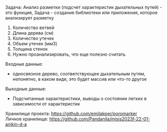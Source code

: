 Задача: Анализ разметки (подсчет характеристик дыхательных путей) - это функция, Задача - создание библиотеки или приложения, которое анализирует разметку
1) Количество ветвей
2) Длина дерева (см)
3) Количество утечек
4) Объем утечек (мм3)
5) Толщина стенок
6) Нужно проанализировать, что еще полезно считать

Входные данные: 
 - односвязное дерево, соответствующее дыхательным путям, непонятно, в каком виде, это будет массив или что-то другое 

Выходные данные: 
 - Подсчитанные характеристики, выводы о состоянии легких в зависимости от характеристик 

Хранилище проекта: https://github.com/emilakper/poromarker<br/>
Личное хранилище: https://github.com/Pandanila/misis2023f-22-01-anikin-d-a

